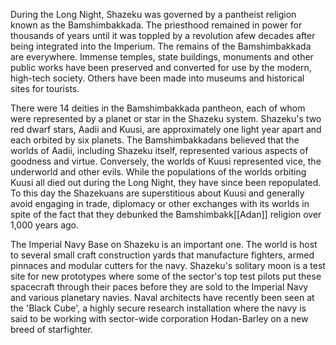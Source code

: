 During the Long Night, Shazeku was governed by a pantheist religion known as the Bamshimbakkada. The priesthood remained in power for thousands of years until it was toppled by a revolution afew decades after being integrated into the  Imperium. The remains of the Bamshimbakkada are everywhere. Immense temples, state buildings, monuments and other public works have been preserved and converted for use by the modern, high-tech society. Others have been made into museums and historical sites for tourists.

There were 14 deities in the Bamshimbakkada pantheon, each of whom were represented by a planet or star in the Shazeku system. Shazeku's two red dwarf stars, Aadii and Kuusi, are approximately one light year apart and each orbited by six planets. The Bamshimbakkadans believed that the worlds of Aadii, including Shazeku itself, represented various aspects of goodness and virtue. Conversely, the worlds of Kuusi represented vice, the underworld and other evils. While the populations of the worlds orbiting Kuusi all died out during the Long Night, they have since been repopulated. To this day the Shazekuans are superstitious about Kuusi and generally avoid engaging in trade, diplomacy or other exchanges with its worlds in spite of the fact that they debunked the Bamshimbakk[[Adan]] religion over 1,000 years ago.

The Imperial Navy Base on Shazeku is an important one. The world is host to several small craft construction yards that manufacture fighters, armed pinnaces and modular cutters for the navy. Shazeku's solitary moon is a test site for new prototypes where some of the sector's top test pilots put these spacecraft through their paces before they are sold to the Imperial Navy and various planetary navies. Naval architects have recently been seen at the 'Black Cube', a highly secure research installation where the navy is said to be working with sector-wide corporation Hodan-Barley on a new breed of starfighter.
